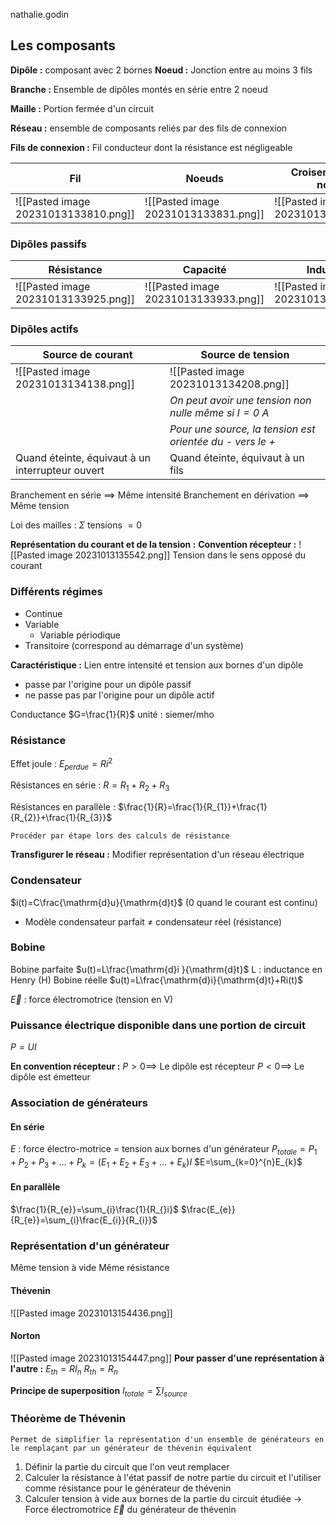 nathalie.godin

## Les composants

**Dipôle :** composant avec 2 bornes
**Noeud :** Jonction entre au moins 3 fils

**Branche :** Ensemble de dipôles montés en série entre 2 noeud

**Maille :** Portion fermée d'un circuit

**Réseau :** ensemble de composants reliés par des fils de connexion

**Fils de connexion :** Fil conducteur dont la résistance est négligeable

|Fil|Noeuds|Croisement (sans noeud)|
|--|--|--|
|![[Pasted image 20231013133810.png]]|![[Pasted image 20231013133831.png]]|![[Pasted image 20231013133842.png]]|

### Dipôles passifs

|Résistance|Capacité|Inductance|Résistance variable|Interrupteur|Lampe|
|--|--|-|-|-|-|
|![[Pasted image 20231013133925.png]]|![[Pasted image 20231013133933.png]]|![[Pasted image 20231013133941.png]] |![[Pasted image 20231013134024.png]]|![[Pasted image 20231013134035.png]]|![[Pasted image 20231013134045.png]]|

### Dipôles actifs
|Source de courant|Source de tension|
|--|--|
|![[Pasted image 20231013134138.png]]|![[Pasted image 20231013134208.png]]|
||*On peut avoir une tension non nulle même si $I=0$ A*|
||*Pour une source, la tension est orientée du - vers le +*|
|Quand éteinte, équivaut à un interrupteur ouvert|Quand éteinte, équivaut à un fils




Branchement en série $\implies$ Même intensité
Branchement en dérivation $\implies$ Même tension

Loi des mailles : $\Sigma$ tensions $= 0$

**Représentation du courant et de la tension :**
**Convention récepteur :**
![[Pasted image 20231013135542.png]]
Tension dans le sens opposé du courant

### Différents régimes
* Continue
* Variable
	* Variable périodique
* Transitoire (correspond au démarrage d'un système)

**Caractéristique :** Lien entre intensité et tension aux bornes d'un dipôle
* passe par l'origine pour un dipôle passif
* ne passe pas par l'origine pour un dipôle actif

Conductance $G=\frac{1}{R}$
unité : siemer/mho

### Résistance
Effet joule : $E_{perdue}=Ri^{2}$

Résistances en série : $R=R_{1}+R_{2}+R_{3}$

Résistances en parallèle : $\frac{1}{R}=\frac{1}{R_{1}}+\frac{1}{R_{2}}+\frac{1}{R_{3}}$

```ad-note
Procéder par étape lors des calculs de résistance
```

**Transfigurer le réseau :** Modifier représentation d'un réseau électrique

### Condensateur

$i(t)=C\frac{\mathrm{d}u}{\mathrm{d}t}$ (0 quand le courant est continu)
* Modèle condensateur parfait $\neq$ condensateur réel (résistance)

### Bobine
Bobine parfaite
$u(t)=L\frac{\mathrm{d}i }{\mathrm{d}t}$
L : inductance en Henry (H)
Bobine réelle
$u(t)=L\frac{\mathrm{d}i}{\mathrm{d}t}+Ri(t)$

$\vec{E}$ : force électromotrice (tension en V)

### Puissance électrique disponible dans une portion de circuit
$P=UI$

**En convention récepteur :**
$P>0 \implies$ Le dipôle est récepteur
$P<0 \implies$ Le dipôle est émetteur

### Association de générateurs
#### En série
$E$ : force électro-motrice = tension aux bornes d'un générateur
$P_{totale} = P_{1} + P_{2}+P_{3}+\dots+P_{k}=(E_{1}+E_{2}+E_{3}+\dots+E_{k})I$
$E=\sum_{k=0}^{n}E_{k}$

#### En parallèle

$\frac{1}{R_{e}}=\sum_{i}\frac{1}{R_{}i}$
$\frac{E_{e}}{R_{e}}=\sum_{i}\frac{E_{i}}{R_{i}}$

### Représentation d'un générateur
Même tension à vide
Même résistance
#### Thévenin
![[Pasted image 20231013154436.png]]
#### Norton
![[Pasted image 20231013154447.png]]
**Pour passer d'une représentation à l'autre :**
$E_{th}=RI_{n}$
$R_{th}=R_{n}$

**Principe de superposition**
$I_{totale}=\sum I_{source}$

### Théorème de Thévenin

```ad-note
Permet de simplifier la représentation d'un ensemble de générateurs en le remplaçant par un générateur de thévenin équivalent
```

1. Définir la partie du circuit que l'on veut remplacer
2. Calculer la résistance à l'état passif de notre partie du circuit et l'utiliser comme résistance pour le générateur de thévenin
3. Calculer tension à vide aux bornes de la partie du circuit étudiée $\rightarrow$ Force électromotrice $\vec{E}$ du générateur de thévenin
